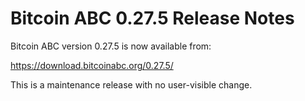 # Bitcoin ABC 0.27.5 Release Notes

Bitcoin ABC version 0.27.5 is now available from:

  <https://download.bitcoinabc.org/0.27.5/>

This is a maintenance release with no user-visible change.
